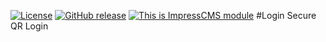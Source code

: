 [![License](https://img.shields.io/github/license/ImpressCMS/impresscms-module-login.svg?maxAge=2592000)](License.txt) 
	[![GitHub release](https://img.shields.io/github/release/ImpressCMS/impresscms-module-login.svg?maxAge=2592000)](https://github.com/ImpressCMS/impresscms-module-login/releases) 
		[![This is ImpressCMS module](https://img.shields.io/badge/ImpressCMS-module-F3AC03.svg?maxAge=2592000)](http://impresscms.org)
#Login
Secure QR Login
